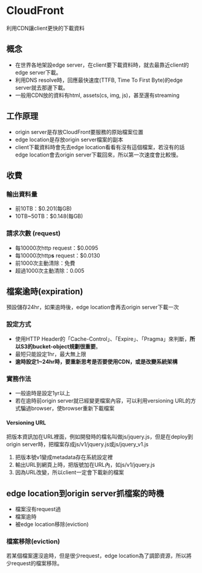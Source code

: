 # CloudFront
利用CDN讓client更快的下載資料

## 概念
* 在世界各地架設edge server，在client要下載資料時，就去最靠近client的edge server下載。
* 利用DNS resolve時，回應最快速度(TTFB, Time To First Byte)的edge server就去那邊下載。
* 一般用CDN放的資料有html, assets(cs, img, js)，甚至還有streaming

## 工作原理
* origin server是存放CloudFront要服務的原始檔案位置
* edge location是存放origin server檔案的副本
* client下載資料時會先去edge location看看有沒有這個檔案，若沒有的話edge location會去origin server下載回來，所以第一次速度會比較慢。

## 收費

### 輸出資料量
* 前10TB：$0.201(每GB)
* 10TB~50TB：$0.148(每GB)

### 請求次數 (request)
* 每10000次http request：$0.0095
* 每10000次http**s** request：$0.0130
* 前1000次主動清除：免費
* 超過1000次主動清除：0.005

## 檔案逾時(expiration)
預設儲存24hr，如果逾時後，edge location會再去origin server下載一次

### 設定方式
* 使用HTTP Header的「Cache-Control」、「Expire」、「Pragma」來判斷，**所以S3的bucket-object規劃很重要**。
* 最短只能設定1hr，最大無上限
* **逾時設定1~24hr時，要重新思考是否要使用CDN，或是改變系統架構**

### 實務作法
* 一般逾時是設定1yr以上
* 若在逾時前origin server就已經變更檔案內容，可以利用versioning URL的方式騙過browser，使browser重新下載檔案

#### Versioning URL
把版本資訊加在URL裡面，例如開發時的檔名叫做js/jquery.js，但是在deploy到origin server時，把檔案存成js/v1/jquery.js或js/jquery_v1.js

1. 把版本號v1變成metadata存在系統設定裡
2. 輸出URL到網頁上時，把版號加在URL內，如js/v1/jquery.js
3. 因為URL改變，所以client一定會下載新的檔案

## edge location到origin server抓檔案的時機
* 檔案沒有request過
* 檔案逾時
* 被edge location移除(eviction)

### 檔案移除(eviction)
若某個檔案還沒逾時，但是很少request，edge location為了調節資源，所以將少request的檔案移除。